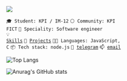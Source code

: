 ![](https://komarev.com/ghpvc/?username=your-github-kreslavskiy&color=blue)

<code>🎓 Student: KPI / IM-12</code>
<code>⚪ Community: KPI FICT</code>
<code>👷 Speciality: Software engineer</code><br>
<code>💡 [Skills](SKILLS.md)</code>
<code>🧻 [Projects](PROJECTS.md)</code>
<code>🧑‍💻 Languages: JavaScript, C</code>
<code>📦 Tech stack: node.js</code>
<code>💬 [telegram](https://telegram.me/kreslavskiy)</code>
<code>📫 [email](mailto:m.keslavskiy@icloud.com)</code>

![Top Langs](https://github-readme-stats.vercel.app/api/top-langs/?username=kreslavskiy&theme=chartreuse-dark&layout=compact)

![Anurag's GitHub stats](https://github-readme-stats.vercel.app/api?username=kreslavskiy&theme=chartreuse-dark)
